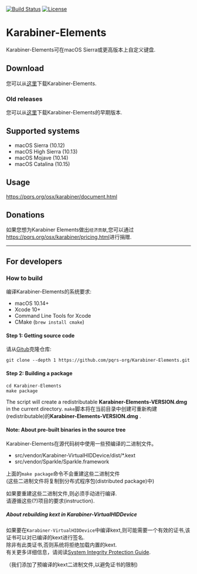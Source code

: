 [![Build Status](https://github.com/pqrs-org/Karabiner-Elements/workflows/Karabiner-Elements%20CI/badge.svg)](https://github.com/pqrs-org/Karabiner-Elements/actions)
[![License](https://img.shields.io/badge/license-Public%20Domain-blue.svg)](https://github.com/pqrs-org/Karabiner-Elements/blob/master/LICENSE.md)

# Karabiner-Elements

Karabiner-Elements可在macOS Sierra或更高版本上自定义键盘.

## Download

您可以从[这里](https://pqrs.org/osx/karabiner/)下载Karabiner-Elements.

### Old releases

您可以从[这里](https://pqrs.org/osx/karabiner/history.html)下载Karabiner-Elements的早期版本.

## Supported systems

-   macOS Sierra (10.12)
-   macOS High Sierra (10.13)
-   macOS Mojave (10.14)
-   macOS Catalina (10.15)

## Usage

<https://pqrs.org/osx/karabiner/document.html>

## Donations

如果您想为Karabiner Elements做出`经济贡献`,您可以通过<https://pqrs.org/osx/karabiner/pricing.html>进行捐赠.

---

## For developers

### How to build

编译Karabiner-Elements的系统要求:

-   macOS 10.14+
-   Xcode 10+
-   Command Line Tools for Xcode
-   CMake (`brew install cmake`)

#### Step 1: Getting source code

请从[Gitub](https://github.com/CharlotteFallices/Karabiner-Elements)克隆仓库:

```shell
git clone --depth 1 https://github.com/pqrs-org/Karabiner-Elements.git
```

#### Step 2: Building a package

```shell
cd Karabiner-Elements
make package
```

The  script will create a redistributable **Karabiner-Elements-VERSION.dmg** in the current directory.
`make`脚本将在当前目录中创建可重新构建(redistributable)的**Karabiner-Elements-VERSION.dmg** .

#### Note: About pre-built binaries in the source tree

Karabiner-Elements在源代码树中使用一些预编译的二进制文件。

- src/vendor/Karabiner-VirtualHIDDevice/dist/*.kext
- src/vendor/Sparkle/Sparkle.framework

上面的`make package`命令不会重建这些二进制文件<br/>
(这些二进制文件将复制到分布式程序包(distributed package)中)

如果要重建这些二进制文件,则必须手动进行编译.<br/>
请遵循这些(?)项目的要求(instruction).
##### About rebuilding kext in Karabiner-VirtualHIDDevice

如果要在`Karabiner-VirtualHIDDevice`中编译kext,则可能需要一个有效的证书,该证书可以对已编译的kext进行签名.<br/>
除非有此类证书,否则系统将拒绝加载内置的kext.<br/>
有关更多详细信息，请阅读[System Integrity Protection Guide](https://developer.apple.com/library/archive/documentation/Security/Conceptual/System_Integrity_Protection_Guide/KernelExtensions/KernelExtensions.html).

（我们添加了预编译的kext二进制文件,以避免证书的限制)
